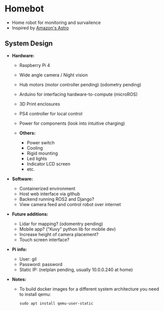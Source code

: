 # Homebot

 - Home robot for monitoring and survailence
 - Inspired by [Amazon's Astro](https://www.amazon.com/Introducing-Amazon-Astro/dp/B078NSDFSB)

## System Design

 - **Hardware:**

    - Raspberry Pi 4 
    - Wide angle camera / Night vision
    - Hub motors (motor controller pending) (odometry pending)
    - Arduino for interfacing hardware-to-compute (microROS)
    - 3D Print enclosures
    - PS4 controller for local control
    - Power for components (look into intuitive charging)

    - **Others:**
        - Power switch
        - Cooling
        - Rigid mounting
        - Led lights
        - Indicator LCD screen
        - etc.

- **Software:**

    - Containerized environment
    - Host web interface via github
    - Backend running ROS2 and Django?
    - View camera feed and control robot over internet

- **Future additions:**

    - Lidar for mapping? (odomentry pending)
    - Mobile app? ("Kuvy" python lib for mobile dev)
    - Increase height of camera placement?
    - Touch screen interface?

- **Pi info:**

    - User: gil
    - Password: password
    - Static IP: (netplan pending, usually 10.0.0.240 at home)

- **Notes:**
    - To build docker images for a different system architecture you need to install qemu:
        ```
        sudo apt install qemu-user-static
        ```